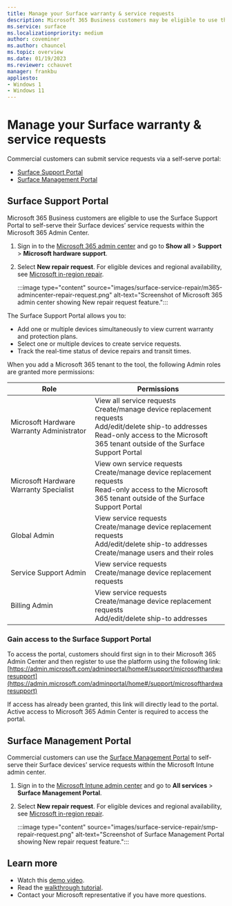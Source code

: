 ```yaml
---
title: Manage your Surface warranty & service requests
description: Microsoft 365 Business customers may be eligible to use the beta Surface Self Serve Warranty and Service node in the Microsoft Admin Center to create and manage service orders. 
ms.service: surface
ms.localizationpriority: medium
author: coveminer
ms.author: chauncel
ms.topic: overview
ms.date: 01/19/2023
ms.reviewer: cchauvet 
manager: frankbu
appliesto:
- Windows 1
- Windows 11
---
```


# Manage your Surface warranty & service requests

Commercial customers can submit service requests via a self-serve portal:

- [Surface Support Portal](#surface-support-portal)
- [Surface Management Portal](#surface-management-portal)

## Surface Support Portal

Microsoft 365 Business customers are eligible to use the Surface Support Portal to self-serve their Surface devices’ service requests within the Microsoft 365 Admin Center.

1. Sign in to the [Microsoft 365 admin center](https://admin.microsoft.com/AdminPortal) and go to **Show all** > **Support** > **Microsoft hardware support**.
2. Select **New repair request**. For eligible devices and regional availability, see [Microsoft in-region repair](microsoft-in-region-same-unit-repair.md).

    :::image type="content" source="images/surface-service-repair/m365-admincenter-repair-request.png" alt-text="Screenshot of Microsoft 365 admin center showing New repair request feature.":::


The Surface Support Portal allows you to:

- Add one or multiple devices simultaneously to view current warranty and protection plans.
- Select one or multiple devices to create service requests.
- Track the real-time status of device repairs and transit times.

When you add a Microsoft 365 tenant to the tool, the following Admin roles are granted more permissions:


| Role                                      | Permissions                                                                                                                                                                                 |
| ----------------------------------------- | ------------------------------------------------------------------------------------------------------------------------------------------------------------------------------------------- |
| Microsoft Hardware Warranty Administrator | View all service requests<br>Create/manage device replacement requests<br>Add/edit/delete ship-to addresses<br>Read-only access to the Microsoft 365 tenant outside of the Surface Support Portal |
| Microsoft Hardware Warranty Specialist    | View own service requests<br>Create/manage device replacement requests<br>Read-only access to the Microsoft 365 tenant outside of the Surface Support Portal                                        |
| Global Admin                              | View service requests<br>Create/manage device replacement requests<br>Add/edit/delete ship-to addresses<br>Create/manage users and their roles                                            |
| Service Support Admin                     | View service requests<br>Create/manage device replacement requests                                                                                                                          |
| Billing Admin                             | View service requests<br>Create/manage device replacement requests<br>Add/edit/delete ship-to addresses                                                                                   |

### Gain access to the Surface Support Portal

To access the portal, customers should first sign in to their Microsoft 365 Admin Center and then register to use the platform using the following link:
[https://admin.microsoft.com/adminportal/home#/support/microsofthardwaresupport](https://admin.microsoft.com/adminportal/home#/support/microsofthardwaresupport)

If access has already been granted, this link will directly lead to the portal. Active access to Microsoft 365 Admin Center is required to access the portal.

## Surface Management Portal

Commercial customers can use the [Surface Management Portal](surface-management-portal.md) to self-serve their Surface devices’ service requests within the Microsoft Intune admin center.

1. Sign in to the [Microsoft Intune admin center](https://go.microsoft.com/fwlink/?linkid=2109431) and go to **All services** > **Surface Management Portal**.
2. Select **New repair request**. For eligible devices and regional availability, see [Microsoft in-region repair](microsoft-in-region-same-unit-repair.md).

    :::image type="content" source="images/surface-service-repair/smp-repair-request.png" alt-text="Screenshot of Surface Management Portal showing New repair request feature.":::

## Learn more

- Watch this [demo video](https://www.microsoft.com/videoplayer/embed/RE4Y55A).
- Read the [walkthrough tutorial](https://aka.ms/AAgjkaa).
- Contact your Microsoft representative if you have more questions.
